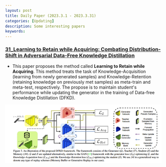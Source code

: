 ```yaml
---
layout: post
title: Daily Paper (2023.3.1 - 2023.3.31)
categories: [Updating]
description: Some interesting papers
keywords: 
---
```


### [31_Learning to Retain while Acquiring: Combating Distribution-Shift in Adversarial Data-Free Knowledge Distillation](https://arxiv.org/pdf/2111.06377.pdf)

- This paper proposes the method called **Learning to Retain while Acquiring**. This method treats the task of Knowledge-Acquisition (learning from newly generated samples) and Knowledge-Retention (retaining knowledge on previously met samples) as meta-train and meta-test, respectively. The propose is to maintain student's performance while updating the generator in the training of Data-free Knowledge Distillation (DFKD).

![Framework of DFKD](/images/DailyPaper/04/00.png "Framework of DFKD")
